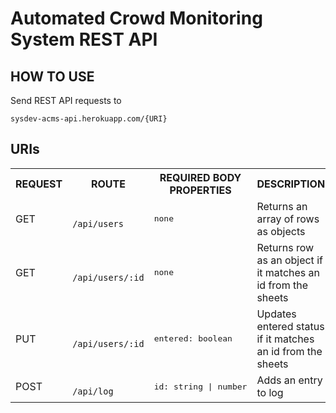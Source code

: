 # Automated Crowd Monitoring System REST API

## HOW TO USE

Send REST API requests to

```
sysdev-acms-api.herokuapp.com/{URI}
```

## URIs

<table>
<tr>
<th>
REQUEST
</th>
<th>
ROUTE
</th>
<th>
REQUIRED BODY PROPERTIES
</th>
<th>
DESCRIPTION
</th>
</tr>

<tr>
<td>
GET
</td>
<td>
<code>
/api/users
</code>
</td>
<td>
<pre>
none
</pre>
</td>
<td>
Returns an array of rows as objects
</td>
</tr>

<tr>
<td>
GET
</td>
<td>
<code>
/api/users/:id
</code>
</td>
<td>
<pre>
none
</pre>
</td>
<td>
Returns row as an object if it matches an id from the sheets
</td>
</tr>

<tr>
<td>
PUT
</td>
<td>
<code>
/api/users/:id
</code>
</td>
<td>
<pre>
entered: boolean
</pre>
</td>
<td>
Updates entered status if it matches an id from the sheets
</td>
</tr>

<tr>
<td>
POST
</td>
<td>
<code>
/api/log
</code>
</td>
<td>
<pre>
id: string | number
</pre>
</td>
<td>
Adds an entry to log
</td>
</tr>
</table>
